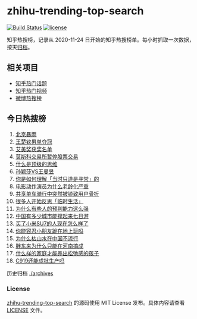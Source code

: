 # zhihu-trending-top-search

[![Build Status](https://github.com/justjavac/zhihu-trending-top-search/workflows/ci/badge.svg?branch=main)](https://github.com/justjavac/zhihu-trending-top-search/actions)
[![license](https://img.shields.io/github/license/justjavac/zhihu-trending-top-search)](https://github.com/justjavac/zhihu-trending-top-search/blob/main/LICENSE)

知乎热搜榜，记录从 2020-11-24
日开始的知乎热搜榜单。每小时抓取一次数据，按天[归档](./archives)。

## 相关项目

- [知乎热门话题](https://github.com/justjavac/zhihu-trending-hot-questions)
- [知乎热门视频](https://github.com/justjavac/zhihu-trending-hot-video)
- [微博热搜榜](https://github.com/justjavac/weibo-trending-hot-search)

## 今日热搜榜

<!-- BEGIN -->
<!-- 最后更新时间 Mon Sep 15 2025 21:22:03 GMT+0800 (China Standard Time) -->

1. [北京暴雨](https://www.zhihu.com/search?q=北京暴雨)
1. [王楚钦男单夺冠](https://www.zhihu.com/search?q=王楚钦男单夺冠)
1. [艾美奖获奖名单](https://www.zhihu.com/search?q=艾美奖获奖名单)
1. [莫斯科交易所暂停股票交易](https://www.zhihu.com/search?q=莫斯科交易所暂停股票交易)
1. [什么是顶级的思维](https://www.zhihu.com/search?q=什么是顶级的思维)
1. [孙颖莎VS王曼昱](https://www.zhihu.com/search?q=孙颖莎VS王曼昱)
1. [你是如何理解「当时只道是寻常」的](https://www.zhihu.com/search?q=你是如何理解「当时只道是寻常」的)
1. [电影动作演员为什么老龄化严重](https://www.zhihu.com/search?q=电影动作演员为什么老龄化严重)
1. [共享单车骑行中突然被锁致用户骨折](https://www.zhihu.com/search?q=共享单车骑行中突然被锁致用户骨折)
1. [很多人开始反思「临时生活」](https://www.zhihu.com/search?q=很多人开始反思「临时生活」)
1. [为什么有些人的预判能力这么强](https://www.zhihu.com/search?q=为什么有些人的预判能力这么强)
1. [中国有多少城市能撑起来七日游](https://www.zhihu.com/search?q=中国有多少城市能撑起来七日游)
1. [买了小米SU7的人现在怎么样了](https://www.zhihu.com/search?q=买了小米SU7的人现在怎么样了)
1. [你能容忍小朋友跪在地上玩吗](https://www.zhihu.com/search?q=你能容忍小朋友跪在地上玩吗)
1. [为什么枯山水在中国不流行](https://www.zhihu.com/search?q=为什么枯山水在中国不流行)
1. [胖东来为什么只能在河南搞成](https://www.zhihu.com/search?q=胖东来为什么只能在河南搞成)
1. [什么样的家庭才能养出松弛感的孩子](https://www.zhihu.com/search?q=什么样的家庭才能养出松弛感的孩子)
1. [C919还能成批生产吗](https://www.zhihu.com/search?q=C919还能成批生产吗)

<!-- END -->

历史归档 [./archives](./archives)

### License

[zhihu-trending-top-search](https://github.com/justjavac/zhihu-trending-top-search)
的源码使用 MIT License 发布。具体内容请查看 [LICENSE](./LICENSE) 文件。
